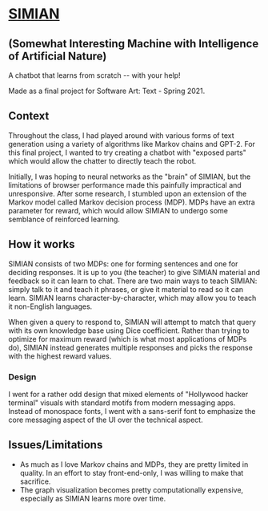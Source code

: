 # [SIMIAN](https://bennyboy.tech/learnsim)

## (Somewhat Interesting Machine with Intelligence of Artificial Nature)

A chatbot that learns from scratch -- with your help!

Made as a final project for Software Art: Text - Spring 2021.

## Context

Throughout the class, I had played around with various forms of text generation using a variety of algorithms like Markov chains and GPT-2. For this final project, I wanted to try creating a chatbot with "exposed parts" which would allow the chatter to directly teach the robot.

Initially, I was hoping to neural networks as the "brain" of SIMIAN, but the limitations of browser performance made this painfully impractical and unresponsive. After some research, I stumbled upon an extension of the Markov model called Markov decision process (MDP). MDPs have an extra parameter for reward, which would allow SIMIAN to undergo some semblance of reinforced learning.

## How it works

SIMIAN consists of two MDPs: one for forming sentences and one for deciding responses. It is up to you (the teacher) to give SIMIAN material and feedback so it can learn to chat. There are two main ways to teach SIMIAN: simply talk to it and teach it phrases, or give it material to read so it can learn. SIMIAN learns character-by-character, which may allow you to teach it non-English languages.

When given a query to respond to, SIMIAN will attempt to match that query with its own knowledge base using Dice coefficient. Rather than trying to optimize for maximum reward (which is what most applications of MDPs do), SIMIAN instead generates multiple responses and picks the response with the highest reward values.

### Design

I went for a rather odd design that mixed elements of "Hollywood hacker terminal" visuals with standard motifs from modern messaging apps. Instead of monospace fonts, I went with a sans-serif font to emphasize the core messaging aspect of the UI over the technical aspect.

## Issues/Limitations

- As much as I love Markov chains and MDPs, they are pretty limited in quality. In an effort to stay front-end-only, I was willing to make that sacrifice.
- The graph visualization becomes pretty computationally expensive, especially as SIMIAN learns more over time.

